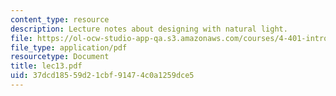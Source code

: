```yaml
---
content_type: resource
description: Lecture notes about designing with natural light.
file: https://ol-ocw-studio-app-qa.s3.amazonaws.com/courses/4-401-introduction-to-building-technology-spring-2006/37dcd18559d21cbf91474c0a1259dce5_lec13.pdf
file_type: application/pdf
resourcetype: Document
title: lec13.pdf
uid: 37dcd185-59d2-1cbf-9147-4c0a1259dce5
---
```


